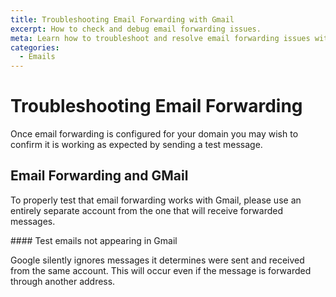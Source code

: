```yaml
---
title: Troubleshooting Email Forwarding with Gmail
excerpt: How to check and debug email forwarding issues.
meta: Learn how to troubleshoot and resolve email forwarding issues with Gmail effectively. Follow our step-by-step guide for a seamless email experience.
categories:
  - Emails
---
```


# Troubleshooting Email Forwarding

Once email forwarding is configured for your domain you may wish to confirm it is working as expected by sending a test message.

## Email Forwarding and GMail

To properly test that email forwarding works with Gmail, please use an entirely separate account from the one that will receive forwarded messages.

<note>
#### Test emails not appearing in Gmail

Google silently ignores messages it determines were sent and received from the same account. This will occur even if the message is forwarded through another address.
</note>
